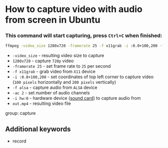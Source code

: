 # How to capture video with audio from screen in Ubuntu

### This command will start capturing, press `Ctrl+C` when finished:

```bash
ffmpeg -video_size 1280x720 -framerate 25 -f x11grab -i :0.0+100,200 -f alsa -ac 2 -i hw:0 out.mp4
```

- `-video_size` - resulting video size to capture
- `1280x720` - capture `720p` video
- `-framerate 25` - set frame rate to `25` per second
- `-f x11grab` - grab video from `X11` device
- `-i :0.0+100,200` - set coordinates of top left corner to capture video (`100 pixels` horizontally and `200 pixels` vertically)
- `-f alsa` - capture audio from `ALSA` device
- `-ac 2` - set number of audio channels
- `-i hw:0` - hardware device ([sound card](/ffmpeg/how-to-list-recording-sound-devices-on-pc-in-ubuntu)) to capture audio from
- `out.mp4` - resulting video file

group: capture


## Additional keywords
- record

